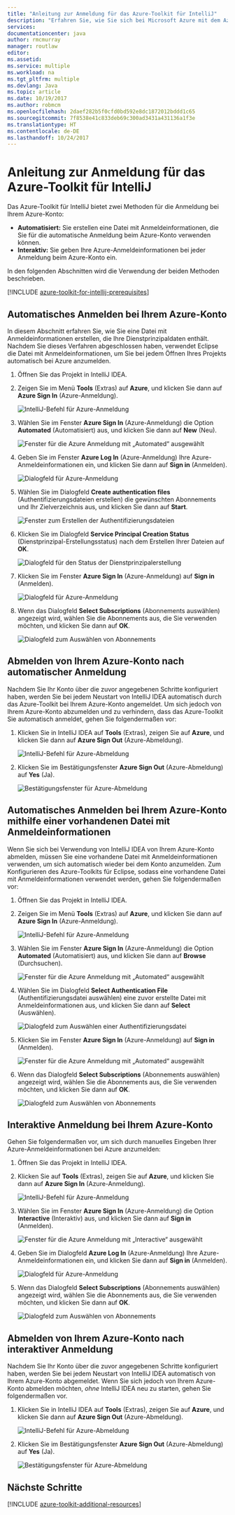 ```yaml
---
title: "Anleitung zur Anmeldung für das Azure-Toolkit für IntelliJ"
description: "Erfahren Sie, wie Sie sich bei Microsoft Azure mit dem Azure-Toolkit für IntelliJ anmelden."
services: 
documentationcenter: java
author: rmcmurray
manager: routlaw
editor: 
ms.assetid: 
ms.service: multiple
ms.workload: na
ms.tgt_pltfrm: multiple
ms.devlang: Java
ms.topic: article
ms.date: 10/19/2017
ms.author: robmcm
ms.openlocfilehash: 2daef282b5f0cfd0bd592e8dc1872012bddd1c65
ms.sourcegitcommit: 7f8538e41c833deb69c300ad3431a431136a1f3e
ms.translationtype: HT
ms.contentlocale: de-DE
ms.lasthandoff: 10/24/2017
---
```

# <a name="sign-in-instructions-for-the-azure-toolkit-for-intellij"></a>Anleitung zur Anmeldung für das Azure-Toolkit für IntelliJ

Das Azure-Toolkit für IntelliJ bietet zwei Methoden für die Anmeldung bei Ihrem Azure-Konto:

  * **Automatisiert:** Sie erstellen eine Datei mit Anmeldeinformationen, die Sie für die automatische Anmeldung beim Azure-Konto verwenden können.
  * **Interaktiv:** Sie geben Ihre Azure-Anmeldeinformationen bei jeder Anmeldung beim Azure-Konto ein.

In den folgenden Abschnitten wird die Verwendung der beiden Methoden beschrieben.

[!INCLUDE [azure-toolkit-for-intellij-prerequisites](../includes/azure-toolkit-for-intellij-prerequisites.md)]

## <a name="sign-in-to-your-azure-account-automatically"></a>Automatisches Anmelden bei Ihrem Azure-Konto

In diesem Abschnitt erfahren Sie, wie Sie eine Datei mit Anmeldeinformationen erstellen, die Ihre Dienstprinzipaldaten enthält. Nachdem Sie dieses Verfahren abgeschlossen haben, verwendet Eclipse die Datei mit Anmeldeinformationen, um Sie bei jedem Öffnen Ihres Projekts automatisch bei Azure anzumelden.

1. Öffnen Sie das Projekt in IntelliJ IDEA.

1. Zeigen Sie im Menü **Tools** (Extras) auf **Azure**, und klicken Sie dann auf **Azure Sign In** (Azure-Anmeldung).

   ![IntelliJ-Befehl für Azure-Anmeldung][A01]

1. Wählen Sie im Fenster **Azure Sign In** (Azure-Anmeldung) die Option **Automated** (Automatisiert) aus, und klicken Sie dann auf **New** (Neu).

   ![Fenster für die Azure Anmeldung mit „Automated“ ausgewählt][A02]

1. Geben Sie im Fenster **Azure Log In** (Azure-Anmeldung) Ihre Azure-Anmeldeinformationen ein, und klicken Sie dann auf **Sign in** (Anmelden).

   ![Dialogfeld für Azure-Anmeldung][A03]

1. Wählen Sie im Dialogfeld **Create authentication files** (Authentifizierungsdateien erstellen) die gewünschten Abonnements und Ihr Zielverzeichnis aus, und klicken Sie dann auf **Start**.

   ![Fenster zum Erstellen der Authentifizierungsdateien][A04]

1. Klicken Sie im Dialogfeld **Service Principal Creation Status** (Dienstprinzipal-Erstellungsstatus) nach dem Erstellen Ihrer Dateien auf **OK**.

   ![Dialogfeld für den Status der Dienstprinzipalerstellung][A05]

1. Klicken Sie im Fenster **Azure Sign In** (Azure-Anmeldung) auf **Sign in** (Anmelden).

   ![Dialogfeld für Azure-Anmeldung][A06]

1. Wenn das Dialogfeld **Select Subscriptions** (Abonnements auswählen) angezeigt wird, wählen Sie die Abonnements aus, die Sie verwenden möchten, und klicken Sie dann auf **OK**.

   ![Dialogfeld zum Auswählen von Abonnements][A07]

## <a name="sign-out-of-your-azure-account-after-you-have-signed-in-automatically"></a>Abmelden von Ihrem Azure-Konto nach automatischer Anmeldung

Nachdem Sie Ihr Konto über die zuvor angegebenen Schritte konfiguriert haben, werden Sie bei jedem Neustart von IntelliJ IDEA automatisch durch das Azure-Toolkit bei Ihrem Azure-Konto angemeldet. Um sich jedoch von Ihrem Azure-Konto abzumelden und zu verhindern, dass das Azure-Toolkit Sie automatisch anmeldet, gehen Sie folgendermaßen vor:

1. Klicken Sie in IntelliJ IDEA auf **Tools** (Extras), zeigen Sie auf **Azure**, und klicken Sie dann auf **Azure Sign Out** (Azure-Abmeldung).

   ![IntelliJ-Befehl für Azure-Abmeldung][L01]

1. Klicken Sie im Bestätigungsfenster **Azure Sign Out** (Azure-Abmeldung) auf **Yes** (Ja).

   ![Bestätigungsfenster für Azure-Abmeldung][L03]

## <a name="sign-in-to-your-azure-account-automatically-by-using-an-existing-credentials-file"></a>Automatisches Anmelden bei Ihrem Azure-Konto mithilfe einer vorhandenen Datei mit Anmeldeinformationen

Wenn Sie sich bei Verwendung von IntelliJ IDEA von Ihrem Azure-Konto abmelden, müssen Sie eine vorhandene Datei mit Anmeldeinformationen verwenden, um sich automatisch wieder bei dem Konto anzumelden. Zum Konfigurieren des Azure-Toolkits für Eclipse, sodass eine vorhandene Datei mit Anmeldeinformationen verwendet werden, gehen Sie folgendermaßen vor:

1. Öffnen Sie das Projekt in IntelliJ IDEA.

1. Zeigen Sie im Menü **Tools** (Extras) auf **Azure**, und klicken Sie dann auf **Azure Sign In** (Azure-Anmeldung).

   ![IntelliJ-Befehl für Azure-Anmeldung][A01]

1. Wählen Sie im Fenster **Azure Sign In** (Azure-Anmeldung) die Option **Automated** (Automatisiert) aus, und klicken Sie dann auf **Browse** (Durchsuchen).

   ![Fenster für die Azure Anmeldung mit „Automated“ ausgewählt][A02]

1. Wählen Sie im Dialogfeld **Select Authentication File** (Authentifizierungsdatei auswählen) eine zuvor erstellte Datei mit Anmeldeinformationen aus, und klicken Sie dann auf **Select** (Auswählen).

   ![Dialogfeld zum Auswählen einer Authentifizierungsdatei][A08]

1. Klicken Sie im Fenster **Azure Sign In** (Azure-Anmeldung) auf **Sign in** (Anmelden).

   ![Fenster für die Azure Anmeldung mit „Automated“ ausgewählt][A06]

1. Wenn das Dialogfeld **Select Subscriptions** (Abonnements auswählen) angezeigt wird, wählen Sie die Abonnements aus, die Sie verwenden möchten, und klicken Sie dann auf **OK**.

   ![Dialogfeld zum Auswählen von Abonnements][A07]

## <a name="sign-in-to-your-azure-account-interactively"></a>Interaktive Anmeldung bei Ihrem Azure-Konto

Gehen Sie folgendermaßen vor, um sich durch manuelles Eingeben Ihrer Azure-Anmeldeinformationen bei Azure anzumelden:

1. Öffnen Sie das Projekt in IntelliJ IDEA.

1. Klicken Sie auf **Tools** (Extras), zeigen Sie auf **Azure**, und klicken Sie dann auf **Azure Sign In** (Azure-Anmeldung).

   ![IntelliJ-Befehl für Azure-Anmeldung][I01]

1. Wählen Sie im Fenster **Azure Sign In** (Azure-Anmeldung) die Option **Interactive** (Interaktiv) aus, und klicken Sie dann auf **Sign in** (Anmelden).

   ![Fenster für die Azure Anmeldung mit „Interactive“ ausgewählt][I02]

1. Geben Sie im Dialogfeld **Azure Log In** (Azure-Anmeldung) Ihre Azure-Anmeldeinformationen ein, und klicken Sie dann auf **Sign in** (Anmelden).

   ![Dialogfeld für Azure-Anmeldung][I03]

1. Wenn das Dialogfeld **Select Subscriptions** (Abonnements auswählen) angezeigt wird, wählen Sie die Abonnements aus, die Sie verwenden möchten, und klicken Sie dann auf **OK**.

   ![Dialogfeld zum Auswählen von Abonnements][I04]

## <a name="sign-out-of-your-azure-account-after-you-have-signed-in-interactively"></a>Abmelden von Ihrem Azure-Konto nach interaktiver Anmeldung

Nachdem Sie Ihr Konto über die zuvor angegebenen Schritte konfiguriert haben, werden Sie bei jedem Neustart von IntelliJ IDEA automatisch von Ihrem Azure-Konto abgemeldet. Wenn Sie sich jedoch von Ihrem Azure-Konto abmelden möchten, *ohne* IntelliJ IDEA neu zu starten, gehen Sie folgendermaßen vor.

1. Klicken Sie in IntelliJ IDEA auf **Tools** (Extras), zeigen Sie auf **Azure**, und klicken Sie dann auf **Azure Sign Out** (Azure-Abmeldung).

   ![IntelliJ-Befehl für Azure-Abmeldung][L01]

1. Klicken Sie im Bestätigungsfenster **Azure Sign Out** (Azure-Abmeldung) auf **Yes** (Ja).

   ![Bestätigungsfenster für Azure-Abmeldung][L02]

## <a name="next-steps"></a>Nächste Schritte

[!INCLUDE [azure-toolkit-additional-resources](../includes/azure-toolkit-additional-resources.md)]

<!-- URL List -->

<!-- IMG List -->

[I01]: media/azure-toolkit-for-intellij-sign-in-instructions/I01.png
[I02]: media/azure-toolkit-for-intellij-sign-in-instructions/I02.png
[I03]: media/azure-toolkit-for-intellij-sign-in-instructions/I03.png
[I04]: media/azure-toolkit-for-intellij-sign-in-instructions/I04.png

[A01]: media/azure-toolkit-for-intellij-sign-in-instructions/A01.png
[A02]: media/azure-toolkit-for-intellij-sign-in-instructions/A02.png
[A03]: media/azure-toolkit-for-intellij-sign-in-instructions/A03.png
[A04]: media/azure-toolkit-for-intellij-sign-in-instructions/A04.png
[A05]: media/azure-toolkit-for-intellij-sign-in-instructions/A05.png
[A06]: media/azure-toolkit-for-intellij-sign-in-instructions/A06.png
[A07]: media/azure-toolkit-for-intellij-sign-in-instructions/A07.png
[A08]: media/azure-toolkit-for-intellij-sign-in-instructions/A08.png

[L01]: media/azure-toolkit-for-intellij-sign-in-instructions/L01.png
[L02]: media/azure-toolkit-for-intellij-sign-in-instructions/L02.png
[L03]: media/azure-toolkit-for-intellij-sign-in-instructions/L03.png
